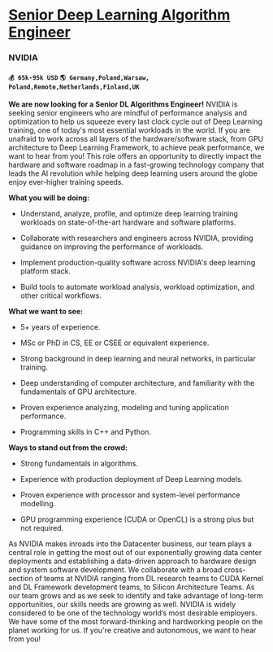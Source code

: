 # [Senior Deep Learning Algorithm Engineer](https://www.remotewlb.com/apply/senior-deep-learning-algorithm-engineer-35743)  
### NVIDIA  
#### `💰 65k-95k USD` `🌎 Germany,Poland,Warsaw, Poland,Remote,Netherlands,Finland,UK`  

**We are now looking for a Senior DL Algorithms Engineer!** NVIDIA is seeking senior engineers who are mindful of performance analysis and optimization to help us squeeze every last clock cycle out of Deep Learning training, one of today's most essential workloads in the world. If you are unafraid to work across all layers of the hardware/software stack, from GPU architecture to Deep Learning Framework, to achieve peak performance, we want to hear from you! This role offers an opportunity to directly impact the hardware and software roadmap in a fast-growing technology company that leads the AI revolution while helping deep learning users around the globe enjoy ever-higher training speeds.

 **What you will be doing:**

  * Understand, analyze, profile, and optimize deep learning training workloads on state-of-the-art hardware and software platforms.

  * Collaborate with researchers and engineers across NVIDIA, providing guidance on improving the performance of workloads.

  * Implement production-quality software across NVIDIA's deep learning platform stack.

  * Build tools to automate workload analysis, workload optimization, and other critical workflows.

 **What we want to see:**

  * 5+ years of experience.

  * MSc or PhD in CS, EE or CSEE or equivalent experience.

  * Strong background in deep learning and neural networks, in particular training.

  * Deep understanding of computer architecture, and familiarity with the fundamentals of GPU architecture.

  * Proven experience analyzing, modeling and tuning application performance.

  * Programming skills in C++ and Python.

 **Ways to stand out from the crowd:**

  * Strong fundamentals in algorithms.

  * Experience with production deployment of Deep Learning models.

  * Proven experience with processor and system-level performance modelling.

  * GPU programming experience (CUDA or OpenCL) is a strong plus but not required.

As NVIDIA makes inroads into the Datacenter business, our team plays a central role in getting the most out of our exponentially growing data center deployments and establishing a data-driven approach to hardware design and system software development. We collaborate with a broad cross-section of teams at NVIDIA ranging from DL research teams to CUDA Kernel and DL Framework development teams, to Silicon Architecture Teams. As our team grows and as we seek to identify and take advantage of long-term opportunities, our skills needs are growing as well. NVIDIA is widely considered to be one of the technology world’s most desirable employers. We have some of the most forward-thinking and hardworking people on the planet working for us. If you're creative and autonomous, we want to hear from you!

